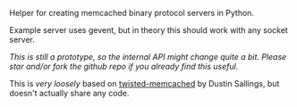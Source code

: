 Helper for creating memcached binary protocol servers in Python.

Example server uses gevent, but in theory this should work with
any socket server.

*This is still a prototype, so the internal API might change quite a bit.
Please star and/or fork the github repo if you already find this useful.*

This is _very loosely_ based on
[twisted-memcached](https://github.com/dustin/twisted-memcached)
by Dustin Sallings, but doesn't actually share any code.

